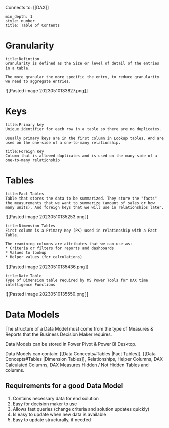 Connects to: [[DAX]]
```toc
min_depth: 1
style: number
title: Table of Contents
```
# Granularity

```ad-summary 
title:Defintion 
Granularity is defined as the Size or level of detail of the entries in a table.

The more granular the more specific the entry, to reduce granularity we need to aggregate entries.
```

![[Pasted image 20230510133827.png]]

# Keys

```ad-summary 
title:Primary key 
Unique identifier for each row in a table so there are no duplicates. 

Usually primary keys are in the first column in Lookup tables. And are used on the one-side of a one-to-many relationship.
```

```ad-summary 
title:Foreign Key
Column that is allowed duplicates and is used on the many-side of a one-to-many relationship
```


# Tables

```ad-summary 
title:Fact Tables
Table that stores the data to be summarized. They store the "facts" the measurements that we want to summarize (amount of sales or how many units). And foreign keys that we will use in relationships later.
```

![[Pasted image 20230510135253.png]]

```ad-summary 
title:Dimension Tables
First column is a Primary Key (PK) used in relatinoship with a Fact Table. 

The reamining columns are attributes that we can use as:
* Criteria or filters for reports and dashboards
* Values to lookup
* Helper values (for calculations)
```

![[Pasted image 20230510135436.png]]

```ad-summary 
title:Date Table
Type of Dimension table required by MS Power Tools for DAX time intelligence Functions
```

![[Pasted image 20230510135550.png]]

# Data Models

The structure of a Data Model must come from the type of Measures & Reports that the Business Decision Maker requires. 

Data Models can be stored in Power Pivot & Power BI Desktop.

Data Models can contain: [[Data Concepts#Tables |Fact Tables]], [[Data Concepts#Tables |Dimension Tables]], Relationships, Helper Columns, DAX Calculated Columns, DAX Measures Hidden / Not Hidden Tables and columns.

## Requirements for a good Data Model

1. Contains necessary data for end solution
2. Easy for decision maker to use
3. Allows fast queries (change criteria and solution updates quickly)
4. Is easy to update when new data is available
5. Easy to update structurally, if needed

 